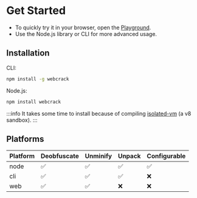 # Get Started

- To quickly try it in your browser, open the [Playground](https://webcrack.netlify.app/).
- Use the Node.js library or CLI for more advanced usage.

## Installation

CLI:

```bash
npm install -g webcrack
```

Node.js:

```bash
npm install webcrack
```

:::info
It takes some time to install because of compiling [isolated-vm](https://github.com/laverdet/isolated-vm#requirements) (a v8 sandbox).
:::

## Platforms

| Platform | Deobfuscate | Unminify | Unpack | Configurable |
| -------- | ----------- | -------- | ------ | ------------ |
| node     | ✅          | ✅       | ✅     | ✅           |
| cli      | ✅          | ✅       | ✅     | ❌           |
| web      | ✅          | ✅       | ❌     | ❌           |
